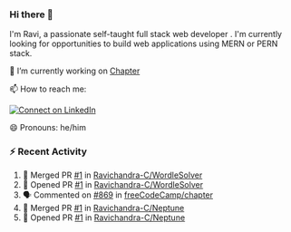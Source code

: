 ### Hi there 👋

I'm Ravi, a passionate self-taught full stack web developer . I'm currently looking for opportunities to build web applications using MERN or PERN stack.

🔭 I’m currently working on [Chapter](https://github.com/freeCodeCamp/chapter)

📫 How to reach me: 

  [![Connect on LinkedIn](https://img.shields.io/badge/--linkedin?label=LinkedIn&logo=LinkedIn&style=social)](https://www.linkedin.com/in/ravi-chandra-3345144b)

😄 Pronouns: he/him

### :zap: Recent Activity

<!--START_SECTION:activity-->
1. 🎉 Merged PR [#1](https://github.com/Ravichandra-C/WordleSolver/pull/1) in [Ravichandra-C/WordleSolver](https://github.com/Ravichandra-C/WordleSolver)
2. 💪 Opened PR [#1](https://github.com/Ravichandra-C/WordleSolver/pull/1) in [Ravichandra-C/WordleSolver](https://github.com/Ravichandra-C/WordleSolver)
3. 🗣 Commented on [#869](https://github.com/freeCodeCamp/chapter/issues/869) in [freeCodeCamp/chapter](https://github.com/freeCodeCamp/chapter)
4. 🎉 Merged PR [#1](https://github.com/Ravichandra-C/Neptune/pull/1) in [Ravichandra-C/Neptune](https://github.com/Ravichandra-C/Neptune)
5. 💪 Opened PR [#1](https://github.com/Ravichandra-C/Neptune/pull/1) in [Ravichandra-C/Neptune](https://github.com/Ravichandra-C/Neptune)
<!--END_SECTION:activity-->
